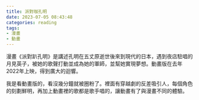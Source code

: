 ```yaml
---
title: 派對咖孔明
date: 2023-07-05 08:43:48
categories: reading
tags:
- 漫畫
- 動畫
---
```


漫畫《派對趴孔明》是講述孔明在五丈原逝世後來到現代的日本，遇到夜店駐唱的月見英子，被她的歌聲打動並成為她的軍師，並幫她實現夢想。動畫版在去年2022年上映，得到廣大的迴響。

<!-- more -->

我是看動畫版的，看沒幾分鐘就被圈粉了。裡面有穿越劇的反差吸引人，每個角色的刻劃鮮明，再加上動畫裡的歌都是歌手唱的，讓動畫有了與漫畫不同的體驗。
